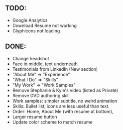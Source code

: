 ## TODO:
- Google Analytics
- Download Resume not working
- Glyphicons not loading


## DONE:

- Change headshot
- Face in middle, text underneath
- Testimonials from LinkedIn (New section)
- "About Me" => "Experience"
- "What I Do" => "Skills"
- "My Work" => "Work Samples"
- Remove Stephanie & Kyle's video (listed as Private)
- Remove DVD authoring skill
- Work samples: simpler subtitle, no weird animation
- Skills: Bullet list, icons are less useful than text.
- Order: Home, About Me (with resume at bottom), 
- Larger resume button
- Update color scheme to match resume

